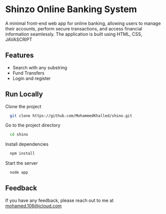 # Shinzo Online Banking System

A minimal front-end web app for online banking, allowing users to manage their accounts, perform secure transactions, and access financial information seamlessly. The application is built using HTML, CSS, JAVASCRIPT


## Features

- Search with any substring
- Fund Transfers
- Login and register


## Run Locally

Clone the project

```bash
  git clone https://github.com/MohammedKhalled/shino.git
```

Go to the project directory

```bash
  cd shino
```

Install dependencies

```bash
  npm install
```

Start the server

```bash
  node app
```


## Feedback

If you have any feedback, please reach out to me at mohamed.106@icloud.com
